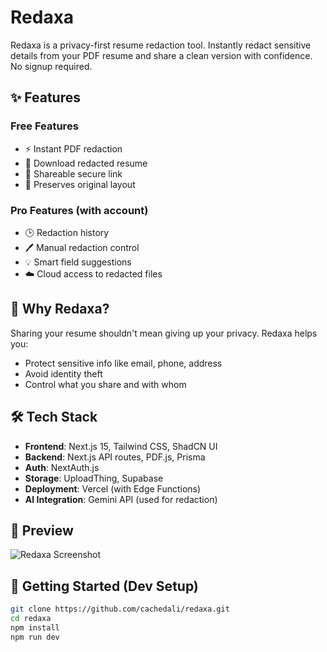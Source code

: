 # Redaxa

Redaxa is a privacy-first resume redaction tool. Instantly redact sensitive details from your PDF resume and share a clean version with confidence. No signup required.

## ✨ Features

### Free Features
- ⚡ Instant PDF redaction
- 📄 Download redacted resume
- 🔗 Shareable secure link
- 🎯 Preserves original layout

### Pro Features (with account)
- 🕒 Redaction history
- 🖊️ Manual redaction control
- 💡 Smart field suggestions
- ☁️ Cloud access to redacted files

## 🔐 Why Redaxa?

Sharing your resume shouldn't mean giving up your privacy. Redaxa helps you:
- Protect sensitive info like email, phone, address
- Avoid identity theft
- Control what you share and with whom

## 🛠 Tech Stack

- **Frontend**: Next.js 15, Tailwind CSS, ShadCN UI
- **Backend**: Next.js API routes, PDF.js, Prisma
- **Auth**: NextAuth.js
- **Storage**: UploadThing, Supabase
- **Deployment**: Vercel (with Edge Functions)
- **AI Integration**: Gemini API (used for redaction)

## 📸 Preview

![Redaxa Screenshot](https://github.com/user-attachments/assets/78f2e702-1529-4339-a50c-ba0f4e6f8815)

## 🚀 Getting Started (Dev Setup)

```bash
git clone https://github.com/cachedali/redaxa.git
cd redaxa
npm install
npm run dev

